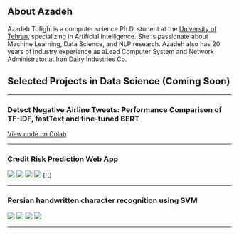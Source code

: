 ## About Azadeh

Azadeh Tofighi is a computer science Ph.D. student at the [University of Tehran](https://ut.ac.ir/en), specializing in Artificial Intelligence. She is passionate about Machine Learning, Data Science, and NLP research. Azadeh also has 20 years of industry experience as aLead Computer System and Network Administrator at Iran Dairy Industries Co.

## Selected Projects in Data Science (Coming Soon)

---

### Detect Negative Airline Tweets: Performance Comparison of TF-IDF, fastText and fine-tuned BERT

[View code on Colab](#)

---

### Credit Risk Prediction Web App 


[![](https://img.shields.io/badge/Python-white?logo=Python)](#) [![](https://img.shields.io/badge/Jupyter-white?logo=Jupyter)](#) [![](https://img.shields.io/badge/Google-white?logo=Google)](#) [![](https://img.shields.io/badge/Apple-white?logo=Apple)](#) [![]

---

### Persian handwritten character recognition using SVM

[![](https://img.shields.io/badge/Python-white?logo=Python)](#) [![](https://img.shields.io/badge/MongoDB-white?logo=mongodb)](#) [![](https://img.shields.io/badge/Scrapy-white?logo=scrapy)](#) [![](https://img.shields.io/badge/Bash-white?logo=GNUbash)](#)


---
